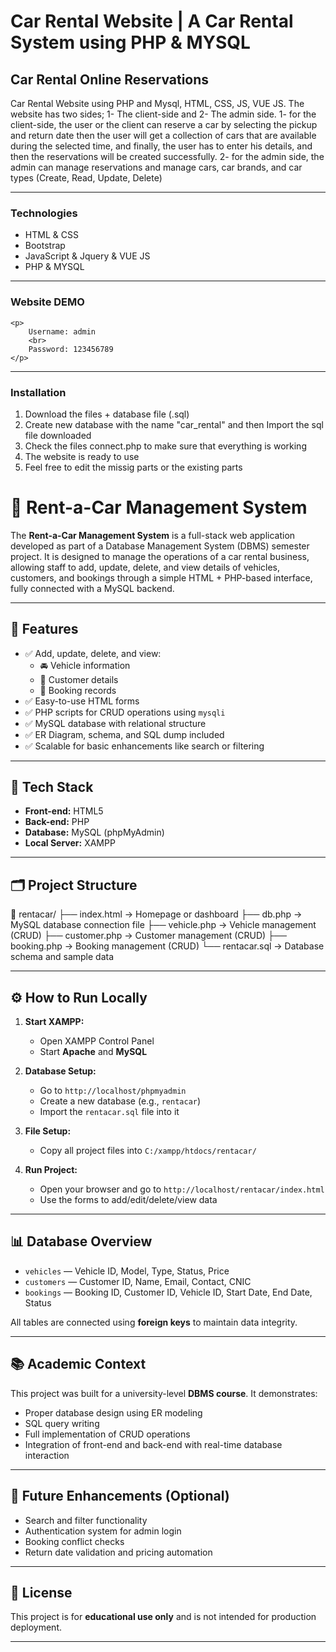 <h1>Car Rental Website | A Car Rental System using PHP & MYSQL</h1>
<h2>Car Rental Online Reservations</h2>
<p>
Car Rental Website using PHP and Mysql, HTML, CSS, JS, VUE JS.
The website has two sides; 1- The client-side and 2- The admin side.
1- for the client-side, the user or the client can reserve a car by selecting the pickup and return date then the user will get a collection of cars that are available during the selected time, and finally, the user has to enter his details, and then the reservations will be created successfully.
2- for the admin side, the admin can manage reservations and manage cars, car brands, and car types (Create, Read, Update, Delete)	
</p>
<hr>
<div>
	<h3>Technologies</h3>
  	<ul>
		<li>HTML & CSS</li>
		<li>Bootstrap</li>
		<li>JavaScript & Jquery & VUE JS</li>
		<li>PHP & MYSQL</li>
	</ul>
</div>
<hr>
<div>
	<h3>Website DEMO</h3>
  	
	<p>
		Username: admin
		<br>
		Password: 123456789
	</p>
</div>
<hr>
<div>
	<h3>Installation</h3>
  	<ol>
		<li>Download the files + database file (.sql)</li>
		<li>Create new database with the name "car_rental" and then Import the sql file downloaded </li>
		<li>Check the files connect.php to make sure that everything is working</li>
		<li>The website is ready to use</li>
		<li>Feel free to edit the missig parts or the existing parts</li>
	</ol>
</div>

# 🚗 Rent-a-Car Management System

The **Rent-a-Car Management System** is a full-stack web application developed as part of a Database Management System (DBMS) semester project. It is designed to manage the operations of a car rental business, allowing staff to add, update, delete, and view details of vehicles, customers, and bookings through a simple HTML + PHP-based interface, fully connected with a MySQL backend.

---

## 📌 Features

- ✅ Add, update, delete, and view:
  - 🚘 Vehicle information
  - 👤 Customer details
  - 📆 Booking records
- ✅ Easy-to-use HTML forms
- ✅ PHP scripts for CRUD operations using `mysqli`
- ✅ MySQL database with relational structure
- ✅ ER Diagram, schema, and SQL dump included
- ✅ Scalable for basic enhancements like search or filtering

---

## 🧱 Tech Stack

- **Front-end:** HTML5
- **Back-end:** PHP
- **Database:** MySQL (phpMyAdmin)
- **Local Server:** XAMPP

---

## 🗂️ Project Structure

📁 rentacar/
├── index.html → Homepage or dashboard
├── db.php → MySQL database connection file
├── vehicle.php → Vehicle management (CRUD)
├── customer.php → Customer management (CRUD)
├── booking.php → Booking management (CRUD)
└── rentacar.sql → Database schema and sample data


---

## ⚙️ How to Run Locally

1. **Start XAMPP:**
   - Open XAMPP Control Panel
   - Start **Apache** and **MySQL**

2. **Database Setup:**
   - Go to `http://localhost/phpmyadmin`
   - Create a new database (e.g., `rentacar`)
   - Import the `rentacar.sql` file into it

3. **File Setup:**
   - Copy all project files into `C:/xampp/htdocs/rentacar/`

4. **Run Project:**
   - Open your browser and go to `http://localhost/rentacar/index.html`
   - Use the forms to add/edit/delete/view data

---

## 📊 Database Overview

- `vehicles` — Vehicle ID, Model, Type, Status, Price
- `customers` — Customer ID, Name, Email, Contact, CNIC
- `bookings` — Booking ID, Customer ID, Vehicle ID, Start Date, End Date, Status

All tables are connected using **foreign keys** to maintain data integrity.

---

## 📚 Academic Context

This project was built for a university-level **DBMS course**. It demonstrates:
- Proper database design using ER modeling
- SQL query writing
- Full implementation of CRUD operations
- Integration of front-end and back-end with real-time database interaction

---

## 🏁 Future Enhancements (Optional)

- Search and filter functionality
- Authentication system for admin login
- Booking conflict checks
- Return date validation and pricing automation

---

## 🧾 License

This project is for **educational use only** and is not intended for production deployment.

---

